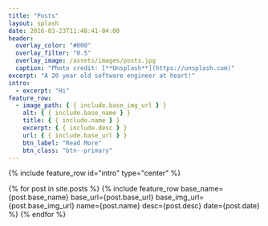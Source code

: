 ```yaml
---
title: "Posts"
layout: splash
date: 2016-03-23T11:48:41-04:00
header:
  overlay_color: "#000"
  overlay_filter: "0.5"
  overlay_image: /assets/images/posts.jpg
  caption: "Photo credit: [**Unsplash**](https://unsplash.com)"
excerpt: "A 20 year old software engineer at heart!"
intro:
  - excerpt: "Hi"
feature_row:
  - image_path: { { include.base_img_url } }
    alt: { { include.base_name } }
    title: { { include.name } }
    excerpt: { { include.desc } }
    url: { { include.base_url } }
    btn_label: "Read More"
    btn_class: "btn--primary"
---
```


{% include feature_row id="intro" type="center" %}

{% for post in site.posts %}
{% include feature_row base_name={post.base_name} base_url={post.base_url} base_img_url={post.base_img_url} name={post.name} desc={post.desc} date={post.date} %}
{% endfor %}
